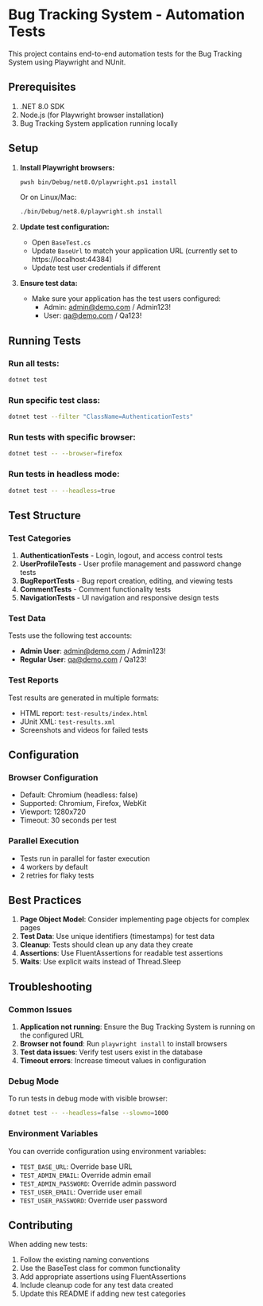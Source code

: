 # Bug Tracking System - Automation Tests

This project contains end-to-end automation tests for the Bug Tracking System using Playwright and NUnit.

## Prerequisites

1. .NET 8.0 SDK
2. Node.js (for Playwright browser installation)
3. Bug Tracking System application running locally

## Setup

1. **Install Playwright browsers:**
   ```bash
   pwsh bin/Debug/net8.0/playwright.ps1 install
   ```
   
   Or on Linux/Mac:
   ```bash
   ./bin/Debug/net8.0/playwright.sh install
   ```

2. **Update test configuration:**
   - Open `BaseTest.cs`
   - Update `BaseUrl` to match your application URL (currently set to https://localhost:44384)
   - Update test user credentials if different

3. **Ensure test data:**
   - Make sure your application has the test users configured:
     - Admin: admin@demo.com / Admin123!
     - User: qa@demo.com / Qa123!

## Running Tests

### Run all tests:
```bash
dotnet test
```

### Run specific test class:
```bash
dotnet test --filter "ClassName=AuthenticationTests"
```

### Run tests with specific browser:
```bash
dotnet test -- --browser=firefox
```

### Run tests in headless mode:
```bash
dotnet test -- --headless=true
```

## Test Structure

### Test Categories

1. **AuthenticationTests** - Login, logout, and access control tests
2. **UserProfileTests** - User profile management and password change tests
3. **BugReportTests** - Bug report creation, editing, and viewing tests
4. **CommentTests** - Comment functionality tests
5. **NavigationTests** - UI navigation and responsive design tests

### Test Data

Tests use the following test accounts:
- **Admin User**: admin@demo.com / Admin123!
- **Regular User**: qa@demo.com / Qa123!

### Test Reports

Test results are generated in multiple formats:
- HTML report: `test-results/index.html`
- JUnit XML: `test-results.xml`
- Screenshots and videos for failed tests

## Configuration

### Browser Configuration
- Default: Chromium (headless: false)
- Supported: Chromium, Firefox, WebKit
- Viewport: 1280x720
- Timeout: 30 seconds per test

### Parallel Execution
- Tests run in parallel for faster execution
- 4 workers by default
- 2 retries for flaky tests

## Best Practices

1. **Page Object Model**: Consider implementing page objects for complex pages
2. **Test Data**: Use unique identifiers (timestamps) for test data
3. **Cleanup**: Tests should clean up any data they create
4. **Assertions**: Use FluentAssertions for readable test assertions
5. **Waits**: Use explicit waits instead of Thread.Sleep

## Troubleshooting

### Common Issues

1. **Application not running**: Ensure the Bug Tracking System is running on the configured URL
2. **Browser not found**: Run `playwright install` to install browsers
3. **Test data issues**: Verify test users exist in the database
4. **Timeout errors**: Increase timeout values in configuration

### Debug Mode

To run tests in debug mode with visible browser:
```bash
dotnet test -- --headless=false --slowmo=1000
```

### Environment Variables

You can override configuration using environment variables:
- `TEST_BASE_URL`: Override base URL
- `TEST_ADMIN_EMAIL`: Override admin email
- `TEST_ADMIN_PASSWORD`: Override admin password
- `TEST_USER_EMAIL`: Override user email
- `TEST_USER_PASSWORD`: Override user password

## Contributing

When adding new tests:
1. Follow the existing naming conventions
2. Use the BaseTest class for common functionality
3. Add appropriate assertions using FluentAssertions
4. Include cleanup code for any test data created
5. Update this README if adding new test categories